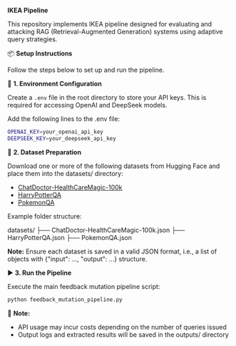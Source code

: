 **IKEA Pipeline**

This repository implements IKEA pipeline designed for evaluating and attacking RAG (Retrieval-Augmented Generation) systems using adaptive query strategies.

📦 **Setup Instructions**

Follow the steps below to set up and run the pipeline.

🔐 **1. Environment Configuration**

Create a `.env` file in the root directory to store your API keys. This is required for accessing OpenAI and DeepSeek models.

Add the following lines to the .env file:
```bash
OPENAI_KEY=your_openai_api_key
DEEPSEEK_KEY=your_deepseek_api_key
```
📁 **2. Dataset Preparation**

Download one or more of the following datasets from Hugging Face and place them into the datasets/ directory:
- [ChatDoctor-HealthCareMagic-100k](https://huggingface.co/datasets/lavita/)
- [HarryPotterQA](https://huggingface.co/datasets/vapit/HarryPotterQA)
- [PokemonQA](https://huggingface.co/datasets/tungdop2/pokemon)

Example folder structure:

datasets/
├── ChatDoctor-HealthCareMagic-100k.json
├── HarryPotterQA.json
├── PokemonQA.json

**Note:** Ensure each dataset is saved in a valid JSON format, i.e., a list of objects with {"input": ..., "output": ...} structure.

▶️ **3. Run the Pipeline**

Execute the main feedback mutation pipeline script:
```bash
python feedback_mutation_pipeline.py
```

📌 **Note:**
- API usage may incur costs depending on the number of queries issued
- Output logs and extracted results will be saved in the outputs/ directory
